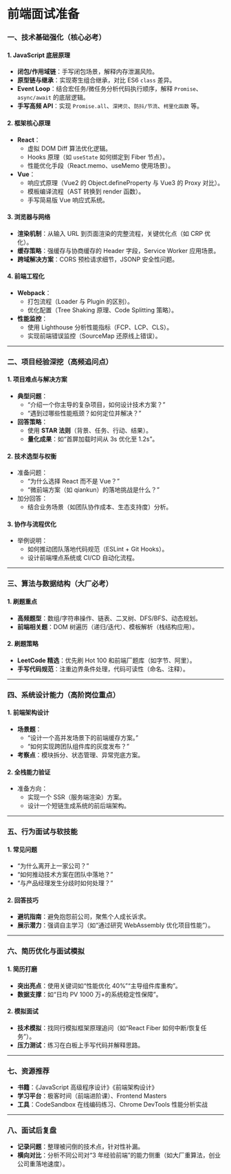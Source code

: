 # 前端面试准备

### **一、技术基础强化（核心必考）**

#### **1. JavaScript 底层原理**

- **闭包/作用域链**：手写闭包场景，解释内存泄漏风险。
- **原型链与继承**：实现寄生组合继承，对比 ES6 `class` 差异。
- **Event Loop**：结合宏任务/微任务分析代码执行顺序，解释 `Promise`、`async/await` 的底层逻辑。
- **手写高频 API**：实现 `Promise.all`、`深拷贝`、`防抖/节流`、`柯里化函数` 等。

#### **2. 框架核心原理**

- **React**：
  - 虚拟 DOM Diff 算法优化逻辑。
  - Hooks 原理（如 `useState` 如何绑定到 Fiber 节点）。
  - 性能优化手段（React.memo、useMemo 使用场景）。
- **Vue**：
  - 响应式原理（Vue2 的 Object.defineProperty 与 Vue3 的 Proxy 对比）。
  - 模板编译流程（AST 转换到 render 函数）。
  - 手写简易版 Vue 响应式系统。

#### **3. 浏览器与网络**

- **渲染机制**：从输入 URL 到页面渲染的完整流程，关键优化点（如 CRP 优化）。
- **缓存策略**：强缓存与协商缓存的 Header 字段，Service Worker 应用场景。
- **跨域解决方案**：CORS 预检请求细节，JSONP 安全性问题。

#### **4. 前端工程化**

- **Webpack**：
  - 打包流程（Loader 与 Plugin 的区别）。
  - 优化配置（Tree Shaking 原理、Code Splitting 策略）。
- **性能监控**：
  - 使用 Lighthouse 分析性能指标（FCP、LCP、CLS）。
  - 实现前端错误监控（SourceMap 还原线上错误）。

---

### **二、项目经验深挖（高频追问点）**

#### **1. 项目难点与解决方案**

- **典型问题**：
  - “介绍一个你主导的复杂项目，如何设计技术方案？”
  - “遇到过哪些性能瓶颈？如何定位并解决？”
- **回答策略**：
  - 使用 **STAR 法则**（背景、任务、行动、结果）。
  - **量化成果**：如“首屏加载时间从 3s 优化至 1.2s”。

#### **2. 技术选型与权衡**

- 准备问题：
  - “为什么选择 React 而不是 Vue？”
  - “微前端方案（如 qiankun）的落地挑战是什么？”
- 加分回答：
  - 结合业务场景（如团队协作成本、生态支持度）分析。

#### **3. 协作与流程优化**

- 举例说明：
  - 如何推动团队落地代码规范（ESLint + Git Hooks）。
  - 设计前端埋点系统或 CI/CD 自动化流程。

---

### **三、算法与数据结构（大厂必考）**

#### **1. 刷题重点**

- **高频题型**：数组/字符串操作、链表、二叉树、DFS/BFS、动态规划。
- **前端相关题**：DOM 树遍历（递归/迭代）、模板解析（栈结构应用）。

#### **2. 刷题策略**

- **LeetCode 精选**：优先刷 Hot 100 和前端厂题库（如字节、阿里）。
- **手写代码规范**：注重边界条件处理，代码可读性（命名、注释）。

---

### **四、系统设计能力（高阶岗位重点）**

#### **1. 前端架构设计**

- **场景题**：
  - “设计一个高并发场景下的前端缓存方案。”
  - “如何实现跨团队组件库的灰度发布？”
- **考察点**：模块拆分、状态管理、异常兜底方案。

#### **2. 全栈能力验证**

- 准备方向：
  - 实现一个 SSR（服务端渲染）方案。
  - 设计一个短链生成系统的前后端架构。

---

### **五、行为面试与软技能**

#### **1. 常见问题**

- “为什么离开上一家公司？”
- “如何推动技术方案在团队中落地？”
- “与产品经理发生分歧时如何处理？”

#### **2. 回答技巧**

- **避坑指南**：避免抱怨前公司，聚焦个人成长诉求。
- **展示潜力**：强调自主学习（如“通过研究 WebAssembly 优化项目性能”）。

---

### **六、简历优化与面试模拟**

#### **1. 简历打磨**

- **突出亮点**：使用关键词如“性能优化 40%”“主导组件库重构”。
- **数据支撑**：如“日均 PV 1000 万+的系统稳定性保障”。

#### **2. 模拟面试**

- **技术模拟**：找同行模拟框架原理追问（如“React Fiber 如何中断/恢复任务”）。
- **压力测试**：练习在白板上手写代码并解释思路。

---

### **七、资源推荐**

- **书籍**：《JavaScript 高级程序设计》《前端架构设计》
- **学习平台**：极客时间（前端进阶课）、Frontend Masters
- **工具**：CodeSandbox 在线编码练习、Chrome DevTools 性能分析实战

---

### **八、面试后复盘**

- **记录问题**：整理被问倒的技术点，针对性补漏。
- **横向对比**：分析不同公司对“3 年经验前端”的能力侧重（如大厂重算法，创业公司重落地速度）。
